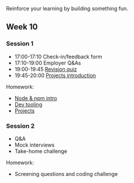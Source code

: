 Reinforce your learning by building something fun.

## Week 10

### Session 1

- 17:00-17:10 Check-in/feedback form
- 17:10-19:00 Employer Q&As
- 19:00-19:45 [Revision quiz](../learning-outcomes/)
- 19:45-20:00 [Projects introduction](../project/)

Homework:

- [Node & npm intro](/workshops/node-npm-intro/)
- [Dev tooling](/workshops/dev-tooling/)
- [Projects](../project/)

### Session 2

- Q&A
- Mock interviews
- Take-home challenge

Homework:

- Screening questions and coding challenge
